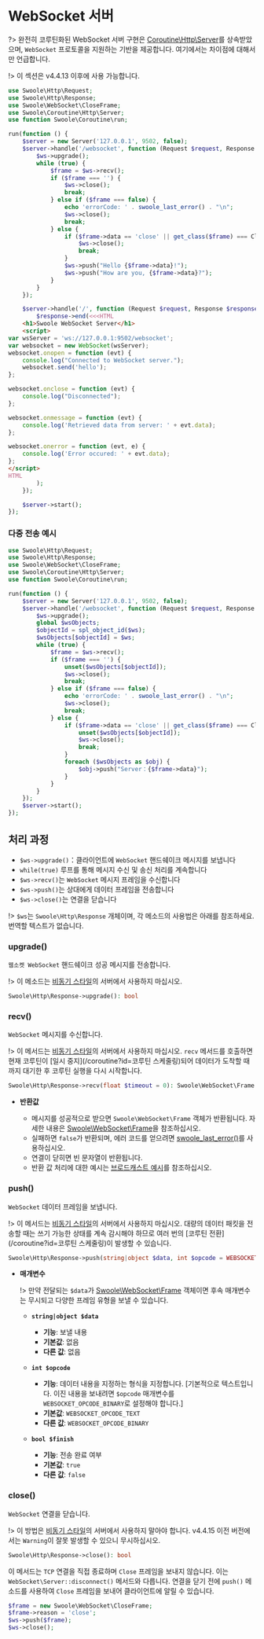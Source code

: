 # WebSocket 서버

?> 완전히 코루틴화된 WebSocket 서버 구현은 [Coroutine\Http\Server](/coroutine/http_server)를 상속받았으며, `WebSocket` 프로토콜을 지원하는 기반을 제공합니다. 여기에서는 차이점에 대해서만 언급합니다.

!> 이 섹션은 v4.4.13 이후에 사용 가능합니다.
```php
use Swoole\Http\Request;
use Swoole\Http\Response;
use Swoole\WebSocket\CloseFrame;
use Swoole\Coroutine\Http\Server;
use function Swoole\Coroutine\run;

run(function () {
    $server = new Server('127.0.0.1', 9502, false);
    $server->handle('/websocket', function (Request $request, Response $ws) {
        $ws->upgrade();
        while (true) {
            $frame = $ws->recv();
            if ($frame === '') {
                $ws->close();
                break;
            } else if ($frame === false) {
                echo 'errorCode: ' . swoole_last_error() . "\n";
                $ws->close();
                break;
            } else {
                if ($frame->data == 'close' || get_class($frame) === CloseFrame::class) {
                    $ws->close();
                    break;
                }
                $ws->push("Hello {$frame->data}!");
                $ws->push("How are you, {$frame->data}?");
            }
        }
    });

    $server->handle('/', function (Request $request, Response $response) {
        $response->end(<<<HTML
    <h1>Swoole WebSocket Server</h1>
    <script>
var wsServer = 'ws://127.0.0.1:9502/websocket';
var websocket = new WebSocket(wsServer);
websocket.onopen = function (evt) {
    console.log("Connected to WebSocket server.");
    websocket.send('hello');
};

websocket.onclose = function (evt) {
    console.log("Disconnected");
};

websocket.onmessage = function (evt) {
    console.log('Retrieved data from server: ' + evt.data);
};

websocket.onerror = function (evt, e) {
    console.log('Error occured: ' + evt.data);
};
</script>
HTML
        );
    });

    $server->start();
});
```  
### 다중 전송 예시

```php
use Swoole\Http\Request;
use Swoole\Http\Response;
use Swoole\WebSocket\CloseFrame;
use Swoole\Coroutine\Http\Server;
use function Swoole\Coroutine\run;

run(function () {
    $server = new Server('127.0.0.1', 9502, false);
    $server->handle('/websocket', function (Request $request, Response $ws) {
        $ws->upgrade();
        global $wsObjects;
        $objectId = spl_object_id($ws);
        $wsObjects[$objectId] = $ws;
        while (true) {
            $frame = $ws->recv();
            if ($frame === '') {
                unset($wsObjects[$objectId]);
                $ws->close();
                break;
            } else if ($frame === false) {
                echo 'errorCode: ' . swoole_last_error() . "\n";
                $ws->close();
                break;
            } else {
                if ($frame->data == 'close' || get_class($frame) === CloseFrame::class) {
                    unset($wsObjects[$objectId]);
                    $ws->close();
                    break;
                }
                foreach ($wsObjects as $obj) {
                    $obj->push("Server：{$frame->data}");
                }
            }
        }
    });
    $server->start();
});
```
## 처리 과정

* `$ws->upgrade()`：클라이언트에 `WebSocket` 핸드쉐이크 메시지를 보냅니다
* `while(true)` 루프를 통해 메시지 수신 및 송신 처리를 계속합니다
* `$ws->recv()`는 `WebSocket` 메시지 프레임을 수신합니다
* `$ws->push()`는 상대에게 데이터 프레임을 전송합니다
* `$ws->close()`는 연결을 닫습니다

!> `$ws`는 `Swoole\Http\Response` 개체이며, 각 메소드의 사용법은 아래를 참조하세요.
번역할 텍스트가 없습니다.
### upgrade()

`웹소켓 WebSocket` 핸드쉐이크 성공 메시지를 전송합니다.

!> 이 메소드는 [비동기 스타일](/http_server)의 서버에서 사용하지 마십시오.

```php
Swoole\Http\Response->upgrade(): bool
```
### recv()

`WebSocket` 메시지를 수신합니다.

!> 이 메서드는 [비동기 스타일](/http_server)의 서버에서 사용하지 마십시오. `recv` 메서드를 호출하면 현재 코루틴이 [일시 중지](/coroutine?id=코루틴 스케줄링)되어 데이터가 도착할 때까지 대기한 후 코루틴 실행을 다시 시작합니다.

```php
Swoole\Http\Response->recv(float $timeout = 0): Swoole\WebSocket\Frame | false | string
```

* **반환값**

  * 메시지를 성공적으로 받으면 `Swoole\WebSocket\Frame` 객체가 반환됩니다. 자세한 내용은 [Swoole\WebSocket\Frame](/websocket_server?id=swoolewebsocketframe)을 참조하십시오.
  * 실패하면 `false`가 반환되며, 에러 코드를 얻으려면 [swoole_last_error()](/functions?id=swoole_last_error)를 사용하십시오.
  * 연결이 닫히면 빈 문자열이 반환됩니다.
  * 반환 값 처리에 대한 예시는 [브로드캐스트 예시](/coroutine/ws_server?id=브로드캐스트-예시)를 참조하십시오.
### push()

`WebSocket` 데이터 프레임을 보냅니다.

!> 이 메서드는 [비동기 스타일](/http_server)의 서버에서 사용하지 마십시오. 대량의 데이터 패킷을 전송할 때는 쓰기 가능한 상태를 계속 감시해야 하므로 여러 번의 [코루틴 전환](/coroutine?id=코루틴 스케줄링)이 발생할 수 있습니다.

```php
Swoole\Http\Response->push(string|object $data, int $opcode = WEBSOCKET_OPCODE_TEXT, bool $finish = true): bool
```

* **매개변수** 

  !> 만약 전달되는 `$data`가 [Swoole\WebSocket\Frame](/websocket_server?id=swoolewebsocketframe) 객체이면 후속 매개변수는 무시되고 다양한 프레임 유형을 보낼 수 있습니다.

  * **`string|object $data`**

    * **기능**: 보낼 내용
    * **기본값**: 없음
    * **다른 값**: 없음

  * **`int $opcode`**

    * **기능**: 데이터 내용을 지정하는 형식을 지정합니다. [기본적으로 텍스트입니다. 이진 내용을 보내려면 `$opcode` 매개변수를 `WEBSOCKET_OPCODE_BINARY`로 설정해야 합니다.]
    * **기본값**: `WEBSOCKET_OPCODE_TEXT`
    * **다른 값**: `WEBSOCKET_OPCODE_BINARY`

  * **`bool $finish`**

    * **기능**: 전송 완료 여부
    * **기본값**: `true`
    * **다른 값**: `false`
### close()

`WebSocket` 연결을 닫습니다.

!> 이 방법은 [비동기 스타일](/http_server)의 서버에서 사용하지 말아야 합니다. v4.4.15 이전 버전에서는 `Warning`이 잘못 발생할 수 있으니 무시하십시오.

```php
Swoole\Http\Response->close(): bool
```

이 메서드는 `TCP` 연결을 직접 종료하며 `Close` 프레임을 보내지 않습니다. 이는 `WebSocket\Server::disconnect()` 메서드와 다릅니다. 
연결을 닫기 전에 `push()` 메소드를 사용하여 `Close` 프레임을 보내어 클라이언트에 알릴 수 있습니다.

```php
$frame = new Swoole\WebSocket\CloseFrame;
$frame->reason = 'close';
$ws->push($frame);
$ws->close();
```
